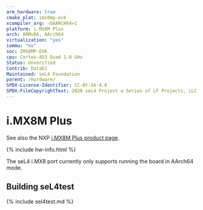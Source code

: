 ```yaml
---
arm_hardware: true
cmake_plat: imx8mp-evk
xcompiler_arg: -DAARCH64=1
platform: i.MX8M Plus
arch: ARMv8A, AArch64
virtualization: "yes"
iommu: "no"
soc: IMX8MP-EVK
cpu: Cortex-A53 Quad 1.8 GHz
Status: Unverified
Contrib: Data61
Maintained: seL4 Foundation
parent: /Hardware/
SPDX-License-Identifier: CC-BY-SA-4.0
SPDX-FileCopyrightText: 2020 seL4 Project a Series of LF Projects, LLC.
---
```


# i.MX8M Plus

See also the NXP [i.MX8M Plus product
page](https://www.nxp.com/design/design-center/development-boards-and-designs/8MPLUSLPD4-EVK).

{% include hw-info.html %}

The seL4 i.MX8 port currently only supports running the board in AArch64 mode.

## Building seL4test

{% include sel4test.md %}

